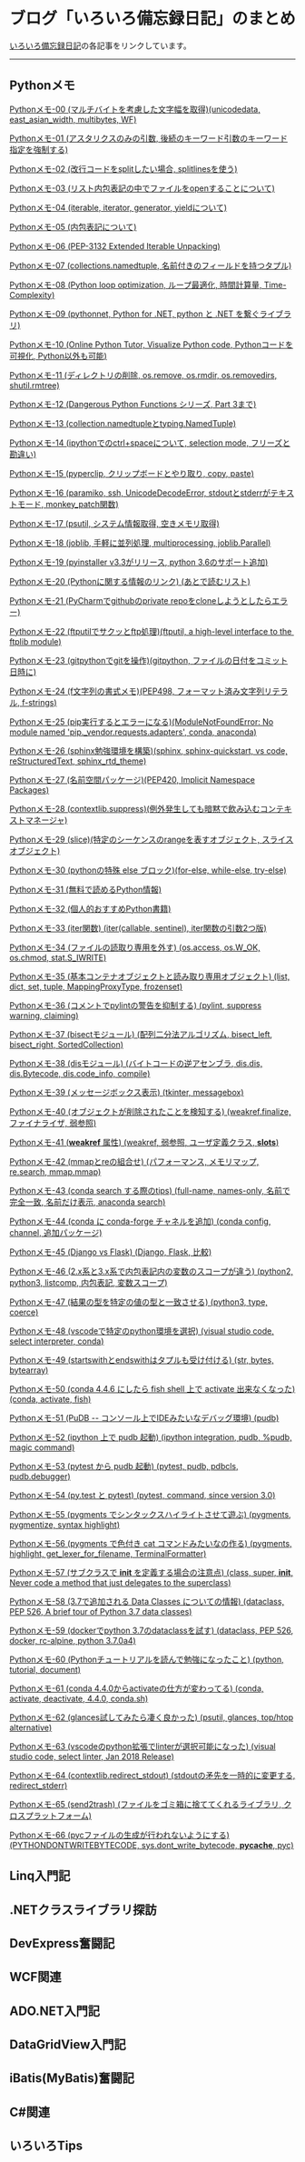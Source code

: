 # ブログ「いろいろ備忘録日記」のまとめ

[いろいろ備忘録日記](https://devlights.hatenablog.com/)の各記事をリンクしています。

---

## Pythonメモ

[Pythonメモ-00 (マルチバイトを考慮した文字幅を取得)(unicodedata, east_asian_width, multibytes, WF)](http://devlights.hatenablog.com/entry/2017/03/18/180549)

[Pythonメモ-01 (アスタリクスのみの引数, 後続のキーワード引数のキーワード指定を強制する)](http://devlights.hatenablog.com/entry/2017/04/14/011054)

[Pythonメモ-02 (改行コードをsplitしたい場合, splitlinesを使う)](http://devlights.hatenablog.com/entry/2017/05/01/235238)

[Pythonメモ-03 (リスト内包表記の中でファイルをopenすることについて)](http://devlights.hatenablog.com/entry/2017/05/02/001954)

[Pythonメモ-04 (iterable, iterator, generator, yieldについて)](http://devlights.hatenablog.com/entry/2017/05/02/185756)

[Pythonメモ-05 (内包表記について)](http://devlights.hatenablog.com/entry/2017/05/04/124718)

[Pythonメモ-06 (PEP-3132 Extended Iterable Unpacking)](http://devlights.hatenablog.com/entry/2017/05/09/125408)

[Pythonメモ-07 (collections.namedtuple, 名前付きのフィールドを持つタプル)](http://devlights.hatenablog.com/entry/2017/05/10/125125)

[Pythonメモ-08 (Python loop optimization, ループ最適化, 時間計算量, Time-Complexity)](http://devlights.hatenablog.com/entry/2017/05/12/171608)

[Pythonメモ-09 (pythonnet, Python for .NET, python と .NET を繋ぐライブラリ)](http://devlights.hatenablog.com/entry/2017/05/18/125507)

[Pythonメモ-10 (Online Python Tutor, Visualize Python code, Pythonコードを可視化, Python以外も可能)](http://devlights.hatenablog.com/entry/2017/05/29/141513)

[Pythonメモ-11 (ディレクトリの削除, os.remove, os.rmdir, os.removedirs, shutil.rmtree)](http://devlights.hatenablog.com/entry/2017/05/30/131444)

[Pythonメモ-12 (Dangerous Python Functions シリーズ, Part 3まで)](http://devlights.hatenablog.com/entry/2017/06/07/185608)

[Pythonメモ-13 (collection.namedtupleとtyping.NamedTuple)](http://devlights.hatenablog.com/entry/2017/06/09/153220)

[Pythonメモ-14 (ipythonでのctrl+spaceについて, selection mode, フリーズと勘違い)](http://devlights.hatenablog.com/entry/2017/06/13/141041)

[Pythonメモ-15 (pyperclip, クリップボードとやり取り, copy, paste)](http://devlights.hatenablog.com/entry/2017/06/29/165940)

[Pythonメモ-16 (paramiko, ssh, UnicodeDecodeError, stdoutとstderrがテキストモード, monkey_patch関数)](http://devlights.hatenablog.com/entry/2017/06/29/184934)

[Pythonメモ-17 (psutil, システム情報取得, 空きメモリ取得)](http://devlights.hatenablog.com/entry/2017/06/30/114650)

[Pythonメモ-18 (joblib, 手軽に並列処理, multiprocessing, joblib.Parallel)](http://devlights.hatenablog.com/entry/2017/07/10/075527)

[Pythonメモ-19 (pyinstaller v3.3がリリース, python 3.6のサポート追加)](http://devlights.hatenablog.com/entry/2017/09/24/183542)

[Pythonメモ-20 (Pythonに関する情報のリンク) (あとで読むリスト)](http://devlights.hatenablog.com/entry/2017/10/06/125928)

[Pythonメモ-21 (PyCharmでgithubのprivate repoをcloneしようとしたらエラー) ](http://devlights.hatenablog.com/entry/2017/10/09/023438)

[Pythonメモ-22 (ftputilでサクッとftp処理)(ftputil, a high-level interface to the ​ftplib module) ](http://devlights.hatenablog.com/entry/2017/10/09/025519)

[Pythonメモ-23 (gitpythonでgitを操作)(gitpython, ファイルの日付をコミット日時に) ](http://devlights.hatenablog.com/entry/2017/10/09/145203)

[Pythonメモ-24 (f文字列の書式メモ)(PEP498, フォーマット済み文字列リテラル, f-strings) ](http://devlights.hatenablog.com/entry/2017/10/24/204211)

[Pythonメモ-25 (pip実行するとエラーになる)(ModuleNotFoundError: No module named 'pip._vendor.requests.adapters', conda, anaconda) ](http://devlights.hatenablog.com/entry/2017/10/25/170855)

[Pythonメモ-26 (sphinx勉強環境を構築)(sphinx, sphinx-quickstart, vs code, reStructuredText, sphinx_rtd_theme) ](http://devlights.hatenablog.com/entry/2017/10/26/030437)

[Pythonメモ-27 (名前空間パッケージ)(PEP420, Implicit Namespace Packages) ](http://devlights.hatenablog.com/entry/2017/11/01/191645)

[Pythonメモ-28 (contextlib.suppress)(例外発生しても暗黙で飲み込むコンテキストマネージャ) ](http://devlights.hatenablog.com/entry/2017/11/02/074015)

[Pythonメモ-29 (slice)(特定のシーケンスのrangeを表すオブジェクト, スライスオブジェクト) ](http://devlights.hatenablog.com/entry/2017/11/06/203648)

[Pythonメモ-30 (pythonの特殊 else ブロック)(for-else, while-else, try-else) ](http://devlights.hatenablog.com/entry/2017/11/07/114514)

[Pythonメモ-31 (無料で読めるPython情報) ](http://devlights.hatenablog.com/entry/2017/11/08/165019)

[Pythonメモ-32 (個人的おすすめPython書籍) ](http://devlights.hatenablog.com/entry/2017/11/09/121702)

[Pythonメモ-33 (iter関数) (iter(callable, sentinel), iter関数の引数2つ版) ](http://devlights.hatenablog.com/entry/2017/11/10/211629)

[Pythonメモ-34 (ファイルの読取り専用を外す) (os.access, os.W_OK, os.chmod, stat.S_IWRITE) ](http://devlights.hatenablog.com/entry/2017/11/16/194941)

[Pythonメモ-35 (基本コンテナオブジェクトと読み取り専用オブジェクト) (list, dict, set, tuple, MappingProxyType, frozenset) ](http://devlights.hatenablog.com/entry/2017/11/20/024252)

[Pythonメモ-36 (コメントでpylintの警告を抑制する) (pylint, suppress warning, claiming)](http://devlights.hatenablog.com/entry/2017/11/24/021922)

[Pythonメモ-37 (bisectモジュール) (配列二分法アルゴリズム, bisect_left, bisect_right, SortedCollection)](http://devlights.hatenablog.com/entry/2017/11/27/151120)

[Pythonメモ-38 (disモジュール) (バイトコードの逆アセンブラ, dis.dis, dis.Bytecode, dis.code_info, compile)](http://devlights.hatenablog.com/entry/2017/11/30/154554)

[Pythonメモ-39 (メッセージボックス表示) (tkinter, messagebox)](http://devlights.hatenablog.com/entry/2017/12/04/134738)

[Pythonメモ-40 (オブジェクトが削除されたことを検知する) (weakref.finalize, ファイナライザ, 弱参照)](http://devlights.hatenablog.com/entry/2017/12/05/125716)

[Pythonメモ-41 (__weakref__ 属性) (weakref, 弱参照, ユーザ定義クラス, __slots__)](http://devlights.hatenablog.com/entry/2017/12/07/175922)

[Pythonメモ-42 (mmapとreの組合せ) (パフォーマンス, メモリマップ, re.search, mmap.mmap)](http://devlights.hatenablog.com/entry/2017/12/07/205013)

[Pythonメモ-43 (conda search する際のtips) (full-name, names-only, 名前で完全一致, 名前だけ表示, anaconda search)](http://devlights.hatenablog.com/entry/2017/12/09/175638)

[Pythonメモ-44 (conda に conda-forge チャネルを追加) (conda config, channel, 追加パッケージ)](http://devlights.hatenablog.com/entry/2017/12/09/183715)

[Pythonメモ-45 (Django vs Flask) (Django, Flask, 比較)](http://devlights.hatenablog.com/entry/2017/12/10/041320)

[Pythonメモ-46 (2.x系と3.x系で内包表記内の変数のスコープが違う) (python2, python3, listcomp, 内包表記, 変数スコープ)](http://devlights.hatenablog.com/entry/2017/12/14/115213)

[Pythonメモ-47 (結果の型を特定の値の型と一致させる) (python3, type, coerce)](http://devlights.hatenablog.com/entry/2017/12/18/134600)

[Pythonメモ-48 (vscodeで特定のpython環境を選択) (visual studio code, select interpreter, conda)](http://devlights.hatenablog.com/entry/2017/12/29/175440)

[Pythonメモ-49 (startswithとendswithはタプルも受け付ける) (str, bytes, bytearray)](http://devlights.hatenablog.com/entry/2018/01/06/175637)

[Pythonメモ-50 (conda 4.4.6 にしたら fish shell 上で activate 出来なくなった) (conda, activate, fish)](http://devlights.hatenablog.com/entry/2018/01/08/204810)

[Pythonメモ-51 (PuDB -- コンソール上でIDEみたいなデバッグ環境) (pudb)](http://devlights.hatenablog.com/entry/2018/01/09/033939)

[Pythonメモ-52 (ipython 上で pudb 起動) (ipython integration, pudb, %pudb, magic command)](http://devlights.hatenablog.com/entry/2018/01/09/040031)

[Pythonメモ-53 (pytest から pudb 起動) (pytest, pudb, pdbcls, pudb.debugger)](http://devlights.hatenablog.com/entry/2018/01/09/043946)

[Pythonメモ-54 (py.test と pytest) (pytest, command, since version 3.0)](http://devlights.hatenablog.com/entry/2018/01/09/053518)

[Pythonメモ-55 (pygments でシンタックスハイライトさせて遊ぶ) (pygments, pygmentize, syntax highlight)](http://devlights.hatenablog.com/entry/2018/01/17/173552)

[Pythonメモ-56 (pygments で色付き cat コマンドみたいなの作る) (pygments, highlight, get_lexer_for_filename, TerminalFormatter)](http://devlights.hatenablog.com/entry/2018/01/18/130644)

[Pythonメモ-57 (サブクラスで __init__ を定義する場合の注意点) (class, super, __init__, Never code a method that just delegates to the superclass)](http://devlights.hatenablog.com/entry/2018/01/23/122315)

[Pythonメモ-58 (3.7で追加される Data Classes についての情報) (dataclass, PEP 526, A brief tour of Python 3.7 data classes)](http://devlights.hatenablog.com/entry/2018/01/29/194205)

[Pythonメモ-59 (dockerでpython 3.7のdataclassを試す) (dataclass, PEP 526, docker, rc-alpine, python 3.7.0a4)](http://devlights.hatenablog.com/entry/2018/02/04/033318)

[Pythonメモ-60 (Pythonチュートリアルを読んで勉強になったこと) (python, tutorial, document)](http://devlights.hatenablog.com/entry/2018/02/05/011522)

[Pythonメモ-61 (conda 4.4.0からactivateの仕方が変わってる) (conda, activate, deactivate, 4.4.0, conda.sh)](http://devlights.hatenablog.com/entry/2018/02/05/025008)

[Pythonメモ-62 (glances試してみたら凄く良かった) (psutil, glances, top/htop alternative)](http://devlights.hatenablog.com/entry/2018/02/15/014647)

[Pythonメモ-63 (vscodeのpython拡張でlinterが選択可能になった) (visual studio code, select linter, Jan 2018 Release)](http://devlights.hatenablog.com/entry/2018/02/15/152401)

[Pythonメモ-64 (contextlib.redirect_stdout) (stdoutの矛先を一時的に変更する, redirect_stderr)](http://devlights.hatenablog.com/entry/2018/02/20/001449)

[Pythonメモ-65 (send2trash) (ファイルをゴミ箱に捨ててくれるライブラリ, クロスプラットフォーム)](http://devlights.hatenablog.com/entry/2018/02/20/005539)

[Pythonメモ-66 (pycファイルの生成が行われないようにする) (PYTHONDONTWRITEBYTECODE, sys.dont_write_bytecode, __pycache__, pyc)](http://devlights.hatenablog.com/entry/2018/02/23/124719)

[]()

[]()

[]()

[]()

[]()

[]()

[]()

[]()

[]()

[]()

[]()

[]()

[]()

[]()

## Linq入門記

## .NETクラスライブラリ探訪

## DevExpress奮闘記

## WCF関連

## ADO.NET入門記

## DataGridView入門記

## iBatis(MyBatis)奮闘記

## C#関連

## いろいろTips

